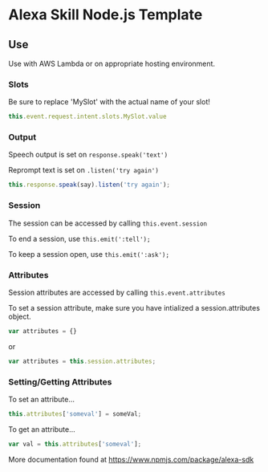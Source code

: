 # Alexa Skill Node.js Template

## Use

Use with AWS Lambda or on appropriate hosting environment.

### Slots

Be sure to replace 'MySlot' with the actual name of your slot!

```js
this.event.request.intent.slots.MySlot.value
```

### Output

Speech output is set on ```response.speak('text')```  

Reprompt text is set on ```.listen('try again')```

```js
this.response.speak(say).listen('try again');
```

### Session

The session can be accessed by calling ```this.event.session```

To end a session, use ```this.emit(':tell');```

To keep a session open, use ```this.emit(':ask');```

### Attributes

Session attributes are accessed by calling ```this.event.attributes```

To set a session attribute, make sure you have intialized a session.attributes object.

```js
var attributes = {}
```

or  

```js
var attributes = this.session.attributes;
```

### Setting/Getting Attributes

To set an attribute...

```js
this.attributes['someval'] = someVal;
```

To get an attribute...

```js
var val = this.attributes['someval'];
```

More documentation found at https://www.npmjs.com/package/alexa-sdk
